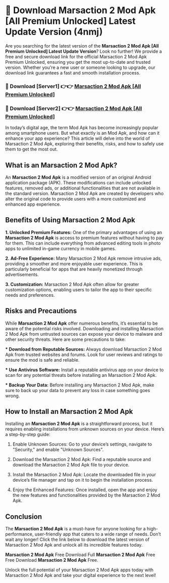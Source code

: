 # 🤖 Download Marsaction 2 Mod Apk [All Premium Unlocked] Latest Update Version (4nmj)

Are you searching for the latest version of the <strong>Marsaction 2 Mod Apk [All Premium Unlocked] Latest Update Version</strong>? Look no further! We provide a free and secure download link for the official Marsaction 2 Mod Apk Premium Unlocked, ensuring you get the most up-to-date and trusted version. Whether you're a new user or someone looking to upgrade, our download link guarantees a fast and smooth installation process.


<h3>📌 Download [Server1] 👉👉 <a href="https://hapymods.com?title=Marsaction+2+Mod+Apk&ref=3B1">Marsaction 2 Mod Apk [All Premium Unlocked]</a></h3>

<h3>📌 Download [Server2] 👉👉 <a href="https://hapymods.com?title=Marsaction+2+Mod+Apk&ref=3B1">Marsaction 2 Mod Apk [All Premium Unlocked]</a></h3>


In today’s digital age, the term Mod Apk has become increasingly popular among smartphone users. But what exactly is an Mod Apk, and how can it enhance your app experience? This article will delve into the world of Marsaction 2 Mod Apk, exploring their benefits, risks, and how to safely use them to get the most out.


<h2>What is an Marsaction 2 Mod Apk?</h2>

An <strong>Marsaction 2 Mod Apk</strong> is a modified version of an original Android application package (APK). These modifications can include unlocked features, removed ads, or additional functionalities that are not available in the standard version. Marsaction 2 Mod Apk are created by developers who alter the original code to provide users with a more customized and enhanced app experience.


<h2>Benefits of Using Marsaction 2 Mod Apk</h2>

<strong> 1. Unlocked Premium Features:</strong> One of the primary advantages of using an <strong>Marsaction 2 Mod Apk</strong> is access to premium features without having to pay for them. This can include everything from advanced editing tools in photo apps to unlimited in-game currency in mobile games.

<strong> 2. Ad-Free Experience:</strong> Many Marsaction 2 Mod Apk remove intrusive ads, providing a smoother and more enjoyable user experience. This is particularly beneficial for apps that are heavily monetized through advertisements.

<strong> 3. Customization:</strong> Marsaction 2 Mod Apk often allow for greater customization options, enabling users to tailor the app to their specific needs and preferences.


<h2>Risks and Precautions</h2>

While <strong>Marsaction 2 Mod Apk</strong> offer numerous benefits, it’s essential to be aware of the potential risks involved. Downloading and installing Marsaction 2 Mod Apk from untrusted sources can expose your device to malware and other security threats. Here are some precautions to take:

<strong> * Download from Reputable Sources:</strong> Always download Marsaction 2 Mod Apk from trusted websites and forums. Look for user reviews and ratings to ensure the mod is safe and reliable.

<strong> * Use Antivirus Software:</strong> Install a reputable antivirus app on your device to scan for any potential threats before installing an Marsaction 2 Mod Apk.

<strong> * Backup Your Data:</strong> Before installing any Marsaction 2 Mod Apk, make sure to back up your data to prevent any loss in case something goes wrong.


<h2>How to Install an Marsaction 2 Mod Apk</h2>

Installing an <strong>Marsaction 2 Mod Apk</strong> is a straightforward process, but it requires enabling installations from unknown sources on your device. Here’s a step-by-step guide:

 1. Enable Unknown Sources: Go to your device’s settings, navigate to "Security," and enable "Unknown Sources".

 2. Download the Marsaction 2 Mod Apk: Find a reputable source and download the Marsaction 2 Mod Apk file to your device.

 3. Install the Marsaction 2 Mod Apk: Locate the downloaded file in your device’s file manager and tap on it to begin the installation process.

 4. Enjoy the Enhanced Features: Once installed, open the app and enjoy the new features and functionalities provided by the Marsaction 2 Mod Apk.


<h2><strong>Conclusion</strong></h2>

The <strong>Marsaction 2 Mod Apk</strong> is a must-have for anyone looking for a high-performance, user-friendly app that caters to a wide range of needs. Don’t wait any longer! Click the link below to download the latest version of Marsaction 2 Mod Apk and unlock all its incredible features today.

<strong>Marsaction 2 Mod Apk</strong> Free Download Full <strong>Marsaction 2 Mod Apk</strong> Free Free Download <strong>Marsaction 2 Mod Apk</strong> Free.

Unlock the full potential of your Marsaction 2 Mod Apk apps today with Marsaction 2 Mod Apk and take your digital experience to the next level!